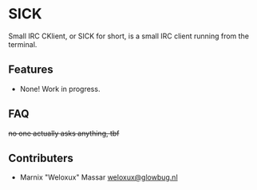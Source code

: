 # SICK

Small IRC CKlient, or SICK for short, is a small IRC client running from the terminal.
 

## Features

* None! Work in progress.
 

## FAQ

~~no one actually asks anything, tbf~~
 

## Contributers

* Marnix "Weloxux" Massar <weloxux@glowbug.nl>
